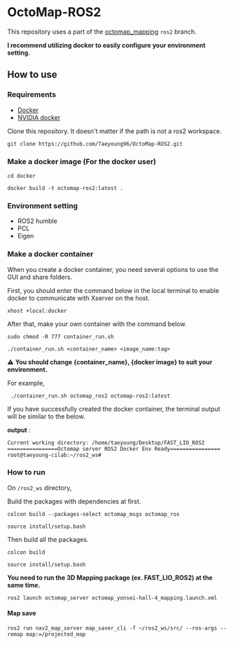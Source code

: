 # OctoMap-ROS2

This repository uses a part of the [octomap_mapping](https://github.com/OctoMap/octomap_mapping) `ros2` branch.  

**I recommend utilizing docker to easily configure your environment setting.**

## How to use  

### Requirements  
- [Docker](https://www.docker.com/)  
- [NVIDIA docker](https://docs.nvidia.com/datacenter/cloud-native/container-toolkit/install-guide.html)

Clone this repository. It doesn't matter if the path is not a ros2 workspace.   
```
git clone https://github.com/Taeyoung96/OctoMap-ROS2.git
```

### Make a docker image (For the docker user) 
```
cd docker
```
```
docker build -t octomap-ros2:latest .
```

### Environment setting  
- ROS2 humble
- PCL
- Eigen

### Make a docker container  

When you create a docker container, you need several options to use the GUI and share folders.

First, you should enter the command below in the local terminal to enable docker to communicate with Xserver on the host.

```
xhost +local:docker
```

After that, make your own container with the command below.  

```
sudo chmod -R 777 container_run.sh
```
```
./container_run.sh <container_name> <image_name:tag>
```

:warning: **You should change {container_name}, {docker image} to suit your environment.**  

For example,  
```
 ./container_run.sh octomap_ros2 octomap-ros2:latest
```

If you have successfully created the docker container, the terminal output will be similar to the below.  

**output** :  

```
Current working directory: /home/taeyoung/Desktop/FAST_LIO_ROS2
================Octomap server ROS2 Docker Env Ready================
root@taeyoung-cilab:~/ros2_ws#
```

### How to run  

On `/ros2_ws` directory,

Build the packages with dependencies at first.
```
colcon build --packages-select octomap_msgs octomap_ros
```
```
source install/setup.bash
```

Then build all the packages.
```
colcon build
```
```
source install/setup.bash
```


**You need to run the 3D Mapping package (ex. FAST_LIO_ROS2) at the same time.**  


```
ros2 launch octomap_server octomap_yonsei-hall-4_mapping.launch.xml
```


#### Map save
```
ros2 run nav2_map_server map_saver_cli -f ~/ros2_ws/src/ --ros-args --remap map:=/projected_map
```

